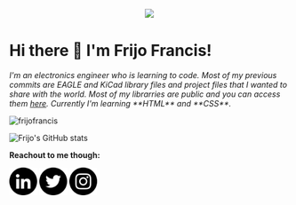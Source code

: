<p align="center"> <img src="https://github.com/frijofrancis/FrijoFrancis/blob/main/img/eagle_SWzb6n8YbF.gif?raw=true" /> </p>

# **Hi there 👋 I'm Frijo Francis!**

<p align="left"><i> I'm an electronics engineer who is learning to code. Most of my previous commits are EAGLE and KiCad library files and project files that I wanted to share with the world. Most of my librarries are public and you can access them <a href=https://github.com/frijofrancis?tab=repositories>here</a>. Currently I'm learning **HTML** and **CSS**. </i></p>

<p align="left"> <img src="https://komarev.com/ghpvc/?username=frijofrancis&label=Profile%20views&color=0e75b6&style=flat" alt="frijofrancis" /> </p>

![Frijo's GitHub stats](https://github-readme-stats.vercel.app/api?username=frijofrancis&show_icons=true&theme=dark)

**Reachout to me though:** 

[<img src="https://github.com/frijofrancis/FrijoFrancis/blob/main/img/linkedin.png?raw=true" height="50" align="center" alt="Follow Frijo on LinkedIn" title="Follow Frijo on LinkedIn"/>](https://www.linkedin.com/in/frijo-francis/)
[<img src="https://github.com/frijofrancis/FrijoFrancis/blob/main/img/twitter.png?raw=true" height="50" align="center" alt="Follow Frijo on Twitter" title="Follow Frijo on Twitter"/>](https://twitter.com/FrijoFrancis8)
[<img src="https://github.com/frijofrancis/FrijoFrancis/blob/main/img/instagram.png?raw=true" height="50" align="center" alt="Follow Frijo on Instagram" title="Follow Frijo on Instagram"/>](https://www.instagram.com/fri_jo/)